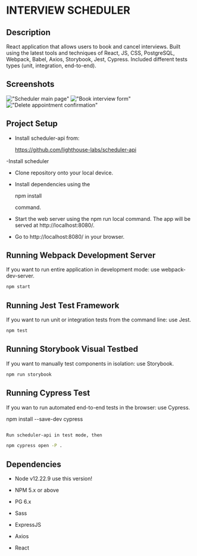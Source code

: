 INTERVIEW SCHEDULER
===================
## Description
React application that allows users to book and cancel interviews. 
Built using the latest tools and techniques of React, JS, CSS, PostgreSQL, Webpack, Babel, Axios, Storybook, Jest, Cypress. 
Included different tests types (unit, integration, end-to-end).

## Screenshots
!["Scheduler main page"](https://github.com/Vlad-Lab319/scheduler/tree/master/screenshots/scheduler_main.png)
!["Book interview form"](https://github.com/Vlad-Lab319/scheduler/tree/master/screenshots/scheduler_form.png)
!["Delete appointment confirmation"](https://github.com/Vlad-Lab319/scheduler/tree/master/screenshots/scheduler_delete.png)

## Project Setup
- Install scheduler-api from: 

  https://github.com/lighthouse-labs/scheduler-api

-Install scheduler
- Clone repository onto your local device.
- Install dependencies using the 

  npm install 

  command.
- Start the web server using the npm run local command. The app will be served at http://localhost:8080/.
- Go to http://localhost:8080/ in your browser.


## Running Webpack Development Server

If you want to run entire application in development mode: use webpack-dev-server.
```sh
npm start
```

## Running Jest Test Framework

If you want to run unit or integration tests from the command line: use Jest.
```sh
npm test
```

## Running Storybook Visual Testbed

If you want to manually test components in isolation: use Storybook.
```sh
npm run storybook
```

## Running Cypress Test 

If you wan to run automated end-to-end tests in the browser: use Cypress. 

npm install --save-dev cypress
```sh

Run scheduler-api in test mode, then 

npm cypress open -P .
```

## Dependencies

- Node v12.22.9 use this version!

- NPM 5.x or above
- PG 6.x
- Sass
- ExpressJS
- Axios
- React
  